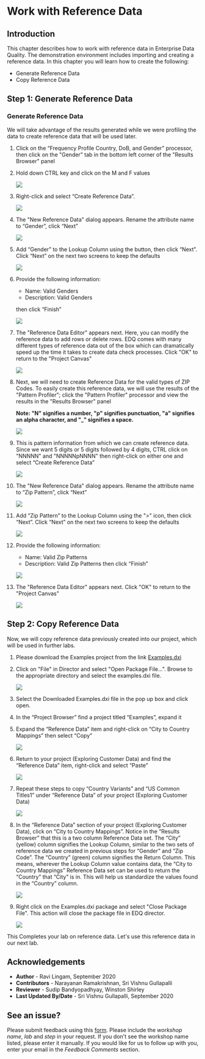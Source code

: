 # Work with Reference Data

## Introduction

This chapter describes how to work with reference data in Enterprise Data Quality. The demonstration environment includes importing and creating a reference data. In this chapter you will learn how to create the following:

  * Generate Reference Data
  * Copy Reference Data

## **Step 1:**  Generate Reference Data
    
### Generate Reference Data 
We will take advantage of the results generated while we were profiling the data to create reference data that will be used later.

1.	Click on the “Frequency Profile Country, DoB, and Gender” processor, then click on the "Gender" tab in the bottom left corner of the "Results Browser" panel
2.	Hold down CTRL key and click on the M and F values

    ![](./images/image1200_55.png " ")

3.	Right-click and select “Create Reference Data”. 

    ![](./images/image1200_57.png " ")

4.	The "New Reference Data" dialog appears. Rename the attribute name to “Gender”, click “Next”

    ![](./images/image1200_56.png " ")
 
5.	Add “Gender” to the Lookup Column using the   button, then click “Next”. Click “Next” on the next two screens to keep the defaults

    ![](./images/image1200_58.png " ")

6.	Provide the following information:
    - Name: Valid Genders
    - Description: Valid Genders

    then click “Finish”
 
    ![](./images/image1200_59.png " ")

7.	The "Reference Data Editor" appears next. Here, you can modify the reference data to add rows or delete rows. EDQ comes with many different types of reference data out of the box which can dramatically speed up the time it takes to create data check processes. Click "OK" to return to the "Project Canvas"

    ![](./images/image1200_60.png " ")

8.	Next, we will need to create Reference Data for the valid types of ZIP Codes. To easily create this reference data, we will use the results of the "Pattern Profiler"; click the "Pattern Profiler" processor and view the results in the "Results Browser" panel

    **Note: "N" signifies a number, "p" signifies punctuation, "a" signifies an alpha character, and "_" signifies a space.**

    ![](./images/image1200_61.png " ")
 
9.	This is pattern information from which we can create reference data. Since we want 5 digits or 5 digits followed by 4 digits, CTRL click on "NNNNN" and "NNNNNpNNNN" then right-click on either one and select “Create Reference Data”

    ![](./images/image1200_62.png " ")

10.	The "New Reference Data" dialog appears. Rename the attribute name to “Zip Pattern”, click “Next”

    ![](./images/image1200_63.png " ")

11.	Add “Zip Pattern” to the Lookup Column using the ">" icon, then click “Next”. Click “Next” on the next two screens to keep the defaults

    ![](./images/image1200_64.png " ")
 
12.	Provide the following information:
    - Name: Valid Zip Patterns
    - Description: Valid Zip Patterns
then click “Finish”

    ![](./images/image1200_65.png " ")

13.	The "Reference Data Editor" appears next. Click "OK" to return to the "Project Canvas"

    ![](./images/image1200_66.png " ")
 

## **Step 2:** Copy Reference Data
Now, we will copy reference data previously created into our project, which will be used in further labs. 

1. Please download the Examples project from the link <a href='./images/Examples.dxi'> Examples.dxi </a>

2. Click on "File" in Director and select "Open Package File...". Browse to the appropriate directory and select the examples.dxi file.

    ![](./images/image1200_67.png " ")

3. Select the Downloaded Examples.dxi file in the pop up box and click open.

4.	In the “Project Browser” find a project titled “Examples”, expand it

5.	Expand the “Reference Data” item and right-click on “City to Country Mappings” then select “Copy”

    ![](./images/image1200_68.png " ")
 
6.	Return to your project (Exploring Customer Data) and find the “Reference Data” item, right-click and select “Paste”

    ![](./images/image1200_69.png " ")

7.	Repeat these steps to copy “Country Variants” and “US Common Titles1” under “Reference Data” of your project (Exploring Customer Data)

    ![](./images/image1200_70.png " ")

8.	In the “Reference Data” section of your project (Exploring Customer Data), click on “City to Country Mappings”. Notice in the “Results Browser” that this is a two column Reference Data set. The “City” (yellow) column signifies the Lookup Column, similar to the two sets of reference data we created in previous steps for “Gender” and “Zip Code”. The “Country” (green) column signifies the Return Column. This means, wherever the Lookup Column value contains data, the “City to Country Mappings” Reference Data set can be used to return the “Country” that “City” is in. This will help us standardize the values found in the “Country” column.
 
     ![](./images/image1200_71.png " ")

9.  Right click on the Examples.dxi package and select "Close Package File". This action will close the package file in EDQ director.

    ![](./images/image1200_72.png " ")

This Completes your lab on reference data. Let's use this reference data in our next lab.

## Acknowledgements

 - **Author** - Ravi Lingam, September 2020
 - **Contributors** - Narayanan Ramakrishnan, Sri Vishnu Gullapalli
 - **Reviewer** - Sudip Bandyopadhyay, Winston Shirley
 - **Last Updated By/Date** - Sri Vishnu Gullapalli, September 2020

## See an issue?
Please submit feedback using this [form](https://apexapps.oracle.com/pls/apex/f?p=133:1:::::P1_FEEDBACK:1). Please include the *workshop name*, *lab* and *step* in your request.  If you don't see the workshop name listed, please enter it manually. If you would like for us to follow up with you, enter your email in the *Feedback Comments* section.
